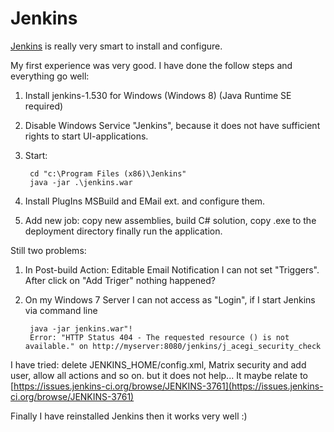 # Jenkins  

[Jenkins](http://jenkins-ci.org/) is really very smart to install and configure.
 
My first experience was very good. I have done the follow steps and everything go well: 

1. Install jenkins-1.530 for Windows (Windows 8) (Java Runtime SE required)

2. Disable Windows Service "Jenkins", because it does not have sufficient rights to start UI-applications.

3. Start: 

		cd "c:\Program Files (x86)\Jenkins"
		java -jar .\jenkins.war

4. Install PlugIns MSBuild and EMail ext. and configure them.
 
5. Add new job: copy new assemblies, build C# solution, copy .exe to the deployment directory finally run the application.

Still two problems:

1. In Post-build Action: Editable Email Notification I can not set "Triggers". After click on "Add Triger" nothing happened?

3. On my Windows 7 Server I can not access as "Login", if I start Jenkins via command line 
	
		java -jar jenkins.war"! 
		Error: "HTTP Status 404 - The requested resource () is not available." on http://myserver:8080/jenkins/j_acegi_security_check

I have tried: delete JENKINS_HOME/config.xml, Matrix security and add user, allow all actions and so on.
but it does not help... It maybe relate to [https://issues.jenkins-ci.org/browse/JENKINS-3761](https://issues.jenkins-ci.org/browse/JENKINS-3761)

Finally I have reinstalled Jenkins then it works very well :)